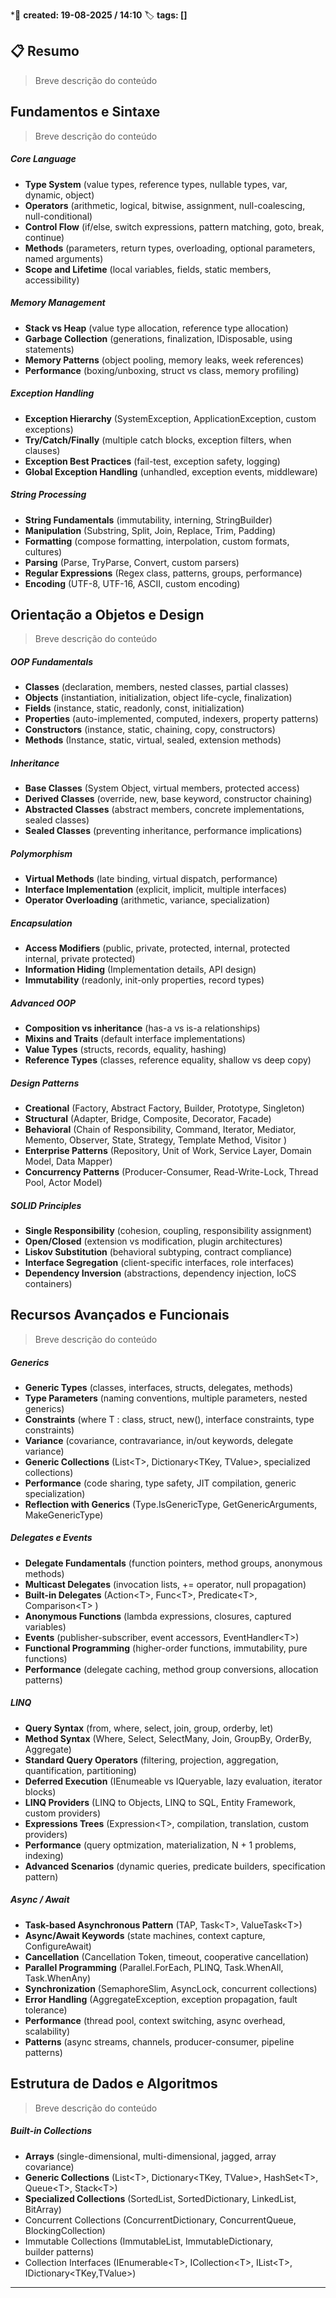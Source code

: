 
*📅 **created: 19-08-2025 / 14:10**
🏷️ **tags: []**
## 📋 Resumo

> Breve descrição do conteúdo

## Fundamentos e Sintaxe

>Breve descrição do conteúdo
##### Core Language
- **Type System** (value types, reference types, nullable types, var, dynamic, object)
- **Operators** (arithmetic, logical, bitwise, assignment, null-coalescing, null-conditional)
- **Control Flow** (if/else, switch expressions, pattern matching, goto, break, continue)
- **Methods** (parameters, return types, overloading, optional parameters, named arguments)
- **Scope and Lifetime** (local variables, fields, static members, accessibility)
##### Memory Management
- **Stack vs Heap** (value type allocation, reference type allocation)
- **Garbage Collection** (generations, finalization, IDisposable, using  statements)
- **Memory Patterns** (object pooling, memory leaks, week references)
- **Performance** (boxing/unboxing, struct vs class, memory profiling)
##### Exception Handling
- **Exception Hierarchy** (SystemException, ApplicationException, custom exceptions)
- **Try/Catch/Finally** (multiple catch blocks, exception filters, when clauses)
- **Exception Best Practices** (fail-test, exception safety, logging)
- **Global Exception Handling** (unhandled, exception events, middleware)
##### String Processing
- **String Fundamentals** (immutability, interning, StringBuilder)
- **Manipulation** (Substring, Split, Join, Replace, Trim, Padding)
- **Formatting** (compose formatting, interpolation, custom formats, cultures)
- **Parsing** (Parse, TryParse, Convert, custom parsers)
- **Regular Expressions** (Regex class, patterns, groups, performance)
- **Encoding** (UTF-8, UTF-16, ASCII, custom encoding)
## Orientação a Objetos e Design

>Breve descrição do conteúdo
##### OOP Fundamentals
- **Classes** (declaration, members, nested classes, partial classes)
- **Objects** (instantiation, initialization, object life-cycle, finalization)
- **Fields** (instance, static, readonly, const, initialization)
- **Properties** (auto-implemented, computed, indexers, property patterns)
- **Constructors** (instance, static, chaining, copy, constructors)
- **Methods** (Instance, static, virtual, sealed, extension methods)
##### Inheritance
- **Base Classes** (System Object, virtual members, protected access)
- **Derived Classes** (override, new, base keyword, constructor chaining)
- **Abstracted Classes** (abstract members, concrete implementations, sealed classes)
- **Sealed Classes** (preventing inheritance, performance implications)
##### Polymorphism
- **Virtual Methods** (late binding, virtual dispatch, performance)
- **Interface Implementation** (explicit, implicit, multiple interfaces)
- **Operator Overloading** (arithmetic, variance, specialization)
##### Encapsulation
- **Access Modifiers** (public, private, protected, internal, protected internal, private protected)
- **Information Hiding** (Implementation details, API design)
- **Immutability** (readonly, init-only properties, record types)
##### Advanced OOP
- **Composition vs inheritance** (has-a vs is-a relationships)
- **Mixins and Traits** (default interface implementations)
- **Value Types** (structs, records, equality, hashing)
- **Reference Types** (classes, reference equality, shallow vs deep copy)
##### Design Patterns
- **Creational** (Factory, Abstract Factory, Builder, Prototype, Singleton)
- **Structural** (Adapter, Bridge, Composite, Decorator, Facade)
- **Behavioral** (Chain of Responsibility, Command, Iterator, Mediator, Memento, Observer, State, Strategy, Template Method, Visitor )
- **Enterprise Patterns** (Repository, Unit of Work, Service Layer, Domain Model, Data Mapper)
- **Concurrency Patterns** (Producer-Consumer, Read-Write-Lock, Thread Pool, Actor Model)
##### SOLID Principles
 - **Single Responsibility** (cohesion, coupling, responsibility assignment)
 - **Open/Closed** (extension vs modification, plugin architectures)
 - **Liskov Substitution** (behavioral subtyping, contract compliance)
 - **Interface Segregation** (client-specific interfaces, role interfaces)
 - **Dependency Inversion** (abstractions, dependency injection, IoCS containers)
## Recursos Avançados e Funcionais

> Breve descrição do conteúdo
##### Generics
- **Generic Types** (classes, interfaces, structs, delegates, methods)
- **Type Parameters** (naming conventions, multiple parameters, nested generics)
- **Constraints** (where T : class, struct, new(), interface constraints, type constraints)
- **Variance** (covariance, contravariance, in/out keywords, delegate variance)
- **Generic Collections** (List\<T>, Dictionary\<TKey, TValue>, specialized collections)
- **Performance** (code sharing, type safety, JIT compilation, generic specialization)
- **Reflection with Generics** (Type.IsGenericType, GetGenericArguments, MakeGenericType)
##### Delegates e Events
- **Delegate Fundamentals** (function pointers, method groups, anonymous methods)
- **Multicast Delegates** (invocation lists, += operator, null propagation)
- **Built-in Delegates** (Action\<T>, Func\<T>, Predicate\<T>, Comparison\<T> )
- **Anonymous Functions** (lambda expressions, closures, captured variables)
- **Events** (publisher-subscriber, event accessors, EventHandler\<T>)
- **Functional Programming** (higher-order functions, immutability, pure functions)
- **Performance** (delegate caching, method group conversions, allocation patterns)
##### LINQ
- **Query Syntax**  (from, where, select, join, group, orderby, let)
- **Method Syntax** (Where, Select, SelectMany, Join, GroupBy, OrderBy, Aggregate)
- **Standard Query Operators** (filtering, projection, aggregation, quantification, partitioning)
- **Deferred Execution** (IEnumeable vs IQueryable, lazy evaluation, iterator blocks)
- **LINQ Providers** (LINQ to Objects, LINQ to SQL, Entity Framework, custom providers)
- **Expressions Trees** (Expression\<T>, compilation, translation, custom providers)
- **Performance** (query optmization, materialization, N + 1 problems, indexing)
- **Advanced Scenarios** (dynamic queries, predicate builders, specification pattern)
##### Async / Await
- **Task-based Asynchronous Pattern**  (TAP, Task\<T>, ValueTask\<T>)
- **Async/Await Keywords** (state machines, context capture, ConfigureAwait)
- **Cancellation** (Cancellation Token, timeout, cooperative cancellation)
- **Parallel Programming** (Parallel.ForEach, PLINQ, Task.WhenAll, Task.WhenAny)
- **Synchronization** (SemaphoreSlim, AsyncLock, concurrent collections)
- **Error Handling** (AggregateException, exception propagation, fault tolerance)
- **Performance** (thread pool, context switching, async overhead, scalability)
- **Patterns** (async streams, channels, producer-consumer, pipeline patterns)
## Estrutura de Dados e Algoritmos

> Breve descrição do conteúdo
##### Built-in Collections
- **Arrays** (single-dimensional, multi-dimensional, jagged, array covariance)
- **Generic Collections** (List\<T>, Dictionary\<TKey, TValue>, HashSet\<T>, Queue\<T>, Stack\<T>)
- **Specialized Collections** (SortedList, SortedDictionary, LinkedList, BitArray)
- Concurrent Collections (ConcurrentDictionary, ConcurrentQueue, BlockingCollection)
- Immutable Collections (ImmutableList, ImmutableDictionary, builder patterns)
- Collection Interfaces (IEnumerable\<T>, ICollection\<T>, IList\<T>, IDictionary\<TKey,TValue>)









 



---



 


